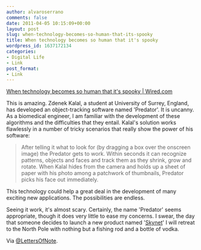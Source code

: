 ```yaml
---
author: alvaroserrano
comments: false
date: 2011-04-05 10:15:09+00:00
layout: post
slug: when-technology-becomes-so-human-that-its-spooky
title: When technology becomes so human that it's spooky
wordpress_id: 1637172134
categories:
- Digital Life
- Link
post_format:
- Link
---
```


[When technology becomes so human that it's spooky | Wired.com](http://www.wired.com/gadgetlab/2011/04/predator-smart-camera-locks-on-tracks-anything-mercilessly/)

This is amazing. Zdenek Kalal, a student at University of Surrey, England, has developed an object-tracking software named 'Predator'. It is uncanny. As a biomedical engineer, I am familiar with the development of these algorithms and the difficulties that they entail. Kalal's solution works flawlessly in a number of tricky scenarios that really show the power of his software:


<blockquote>After telling it what to look for (by dragging a box over the onscreen image) the Predator gets to work. Within seconds it can recognize patterns, objects and faces and track them as they shrink, grow and rotate. When Kalal hides from the camera and holds up a sheet of paper with his photo among a patchwork of thumbnails, Predator picks his face out immediately.</blockquote>


This technology could help a great deal in the development of many exciting new applications. The possibilities are endless.

Seeing it work, it's almost scary. Certainly, the name 'Predator' seems appropriate, though it does very little to ease my concerns. I swear, the day that someone decides to launch a new product named '[Skynet](http://en.wikipedia.org/wiki/Skynet_(Terminator))' I will retreat to the North Pole with nothing but a fishing rod and a bottle of vodka.

Via [@LettersOfNote](https://twitter.com/lettersofnote/status/55202082600402944).
